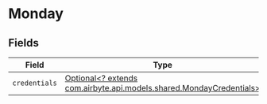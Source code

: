 # Monday


## Fields

| Field                                                                                                           | Type                                                                                                            | Required                                                                                                        | Description                                                                                                     |
| --------------------------------------------------------------------------------------------------------------- | --------------------------------------------------------------------------------------------------------------- | --------------------------------------------------------------------------------------------------------------- | --------------------------------------------------------------------------------------------------------------- |
| `credentials`                                                                                                   | [Optional<? extends com.airbyte.api.models.shared.MondayCredentials>](../../models/shared/MondayCredentials.md) | :heavy_minus_sign:                                                                                              | N/A                                                                                                             |